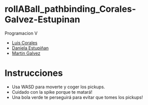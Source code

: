 # rollABall_pathbinding_Corales-Galvez-Estupinan
 
Programacion V
- [Luis Corales](https://github.com/LuisCorales)
- [Daniela Estupiñan](https://github.com/Daniela-Estupinan)
- [Martin Galvez](https://github.com/MGA1398)

# Instrucciones
- Usa WASD para moverte y coger los pickups.
- Cuidado con la spike porque te matará!
- Una bola verde te perseguirá para evitar que tomes los pickups!
